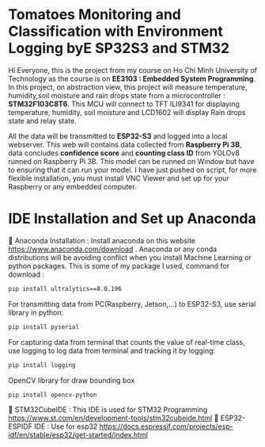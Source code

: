 # Tomatoes Monitoring and Classification with Environment Logging byE SP32S3 and STM32 

Hi Everyone, this is the project from my course on Ho Chi Minh University of Technology as the course is on **EE3103 : Embedded System Programming**. In this project, on abstraction view, this project will measure temperature, humidity,soil moisture and rain drops state from a microcontroller : **STM32F103C8T6**. This MCU will connect to TFT ILI9341 for displaying temperature, humidity, soil moisture and LCD1602 will display Rain drops state and relay state. 

All the data will be transmitted to **ESP32-S3** and logged into a local webserver. This web will contains data collected from **Raspberry Pi 3B**, data concludes **confidence score** and **counting class ID** from YOLOv8 runned on Raspberry Pi 3B. This model can be runned on Window but have to ensuring that it can run your model. I have just pushed on script, for more flexible installation, you must install VNC Viewer and set up for your Raspberry or any embedded computer.

# IDE Installation and Set up Anaconda
:pushpin: Anaconda Installation : Install anaconda on this website https://www.anaconda.com/download . Anaconda or any conda distributions will be avoiding conflict when you install Machine Learning or python packages. This is some of my package I used, command for download :
```bash
pip install ultralytics==8.0.196
```
For transmitting data from PC(Raspberry, Jetson,...) to ESP32-S3, use serial library in python:
```bash
pip install pyserial
```
For capturing data from terminal that counts the value of real-time class, use logging to log data from terminal and tracking it by logging:
```bash
pip install logging
```
OpenCV library for draw bounding box 
```bash
pip install opencv-python
```
:pushpin: STM32CubeIDE : This IDE is used for STM32 Programming https://www.st.com/en/development-tools/stm32cubeide.html 
:pushpin: ESP32- ESPIDF IDE : Use for esp32 https://docs.espressif.com/projects/esp-idf/en/stable/esp32/get-started/index.html


